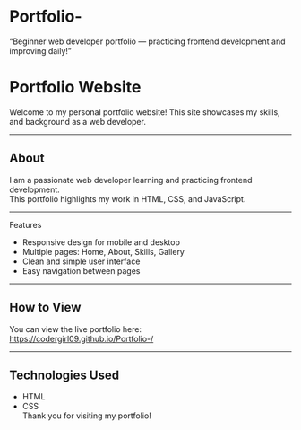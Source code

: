 # Portfolio-
“Beginner web developer portfolio — practicing frontend development and improving daily!”
# Portfolio Website

Welcome to my personal portfolio website! This site showcases my skills, and background as a web developer.

---

## About

I am a passionate web developer learning and practicing frontend development.  
This portfolio highlights my work in HTML, CSS, and JavaScript.

---

Features

- Responsive design for mobile and desktop  
- Multiple pages: Home, About, Skills, Gallery  
- Clean and simple user interface  
- Easy navigation between pages

---

## How to View

You can view the live portfolio here:  
https://codergirl09.github.io/Portfolio-/



---

## Technologies Used

- HTML  
- CSS  
Thank you for visiting my portfolio!
